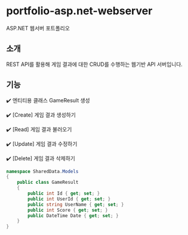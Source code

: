 # portfolio-asp.net-webserver
ASP.NET 웹서버 포트폴리오

## 소개
REST API를 활용해 게임 결과에 대한 CRUD를 수행하는 웹기반 API 서버입니다.

## 기능
:heavy_check_mark: 엔티티용 클래스 GameResult 생성


:heavy_check_mark: [Create] 게임 결과 생성하기


:heavy_check_mark: [Read] 게임 결과 불러오기


:heavy_check_mark: [Update] 게임 결과 수정하기


:heavy_check_mark: [Delete] 게임 결과 삭제하기

``` c#
namespace SharedData.Models
{
	public class GameResult
	{
		public int Id { get; set; }
		public int UserId { get; set; }
		public string UserName { get; set; }
		public int Score { get; set; }
		public DateTime Date { get; set; }
	}
}
```
